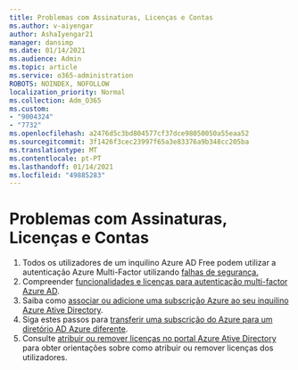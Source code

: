 ```yaml
---
title: Problemas com Assinaturas, Licenças e Contas
ms.author: v-aiyengar
author: AshaIyengar21
manager: dansimp
ms.date: 01/14/2021
ms.audience: Admin
ms.topic: article
ms.service: o365-administration
ROBOTS: NOINDEX, NOFOLLOW
localization_priority: Normal
ms.collection: Adm_O365
ms.custom:
- "9004324"
- "7732"
ms.openlocfilehash: a2476d5c3bd804577cf37dce98050050a55eaa52
ms.sourcegitcommit: 3f1426f3cec23997f65a3e83376a9b348cc205ba
ms.translationtype: MT
ms.contentlocale: pt-PT
ms.lasthandoff: 01/14/2021
ms.locfileid: "49885283"
---
```

# <a name="issues-with-subscriptions-licenses-and-accounts"></a>Problemas com Assinaturas, Licenças e Contas

1. Todos os utilizadores de um inquilino Azure AD Free podem utilizar a autenticação Azure Multi-Factor utilizando [falhas de segurança.](https://docs.microsoft.com/azure/active-directory/fundamentals/concept-fundamentals-security-defaults)
1. Compreender [funcionalidades e licenças para autenticação multi-factor Azure AD](https://docs.microsoft.com/azure/active-directory/authentication/concept-mfa-licensing).
1. Saiba como [associar ou adicione uma subscrição Azure ao seu inquilino Azure Ative Directory](https://docs.microsoft.com/azure/active-directory/fundamentals/active-directory-how-subscriptions-associated-directory).
1. Siga estes passos para [transferir uma subscrição do Azure para um diretório AD Azure diferente](https://docs.microsoft.com/azure/role-based-access-control/transfer-subscription).
1. Consulte [atribuir ou remover licenças no portal Azure Ative Directory](https://docs.microsoft.com/azure/active-directory/fundamentals/license-users-groups) para obter orientações sobre como atribuir ou remover licenças dos utilizadores.